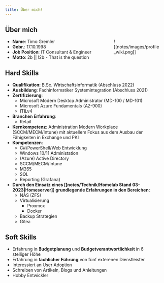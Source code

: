 ```yaml
---
title: Über mich!
---
```

## Über mich
<div style="float:right;width:30%;">
![[notes/images/profile_wiki.png]]
</div>

- **Name**: Timo Gremler
- **Gebr**.: 17.10.1998
- **Job Position**: IT Consultant & Engineer
- **Motto**: 2b || !2b - That is the question

## Hard Skills
- **Qualifikation**: B.Sc. Wirtschaftsinformatik (Abschluss 2022)
- **Ausbildung**: Fachinformatiker Systemintegration (Abschluss 2021)
- **Zertifizierung**:
	- Microsoft Modern Desktop Administrator (MD-100 / MD-101)
	- Microsoft Azure Fundamentals (AZ-900)
	- ITILv4
- **Branchen Erfahrung**:
	- Retail
- **Kernkompetenz**: Administration Modern Workplace (SCCM/MECM/Intune) mit aktuellem Fokus aus dem Ausbau der Fähigkeiten in Exchange und PKI
- **Kompetenzen**: 
	- C#/PowerShell/Web Entwicklung
	- Windows 10/11 Administation
	- (Azure) Active Directory
	- SCCM/MECM/Intune
	- M365
	- SQL
	- Reporting (Grafana)
- **Durch den Einsatz eines [[notes/Technik/Homelab Stand 03-2023|Homeserver]] grundlegende Erfahrungen in den Bereichen:**
	- NAS (ZFS)
	- Virtualisierung
		- Proxmox
		- Docker
	- Backup Strategien
	- Gitea

## Soft Skills
- Erfahrung in **Budgetplanung** und **Budgetverantwortlichkeit** in 6 stelliger Höhe
- Erfahrung in **fachlicher Führung** von fünf exterenen Dienstleister 
- Interessiert an User Adoption
- Schreiben von Artikeln, Blogs und Anleitungen
- Hobby Entwickler
